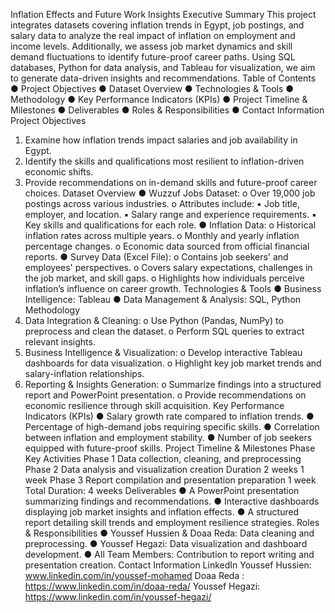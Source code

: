 Inflation Effects and Future Work Insights 
Executive Summary This project integrates datasets covering inflation trends in Egypt, job 
postings, and salary data to analyze the real impact of inflation on employment and income 
levels. Additionally, we assess job market dynamics and skill demand fluctuations to identify 
future-proof career paths. Using SQL databases, Python for data analysis, and Tableau for 
visualization, we aim to generate data-driven insights and recommendations. 
Table of Contents 
● Project Objectives 
● Dataset Overview 
● Technologies & Tools 
● Methodology 
● Key Performance Indicators (KPIs) 
● Project Timeline & Milestones 
● Deliverables 
● Roles & Responsibilities 
● Contact Information 
Project Objectives 
1. Examine how inflation trends impact salaries and job availability in Egypt. 
2. Identify the skills and qualifications most resilient to inflation-driven economic shifts. 
3. Provide recommendations on in-demand skills and future-proof career choices. 
Dataset Overview 
● Wuzzuf Jobs Dataset: 
o Over 19,000 job postings across various industries. 
o Attributes include: 
▪ Job title, employer, and location. 
▪ Salary range and experience requirements. 
▪ Key skills and qualifications for each role. 
● Inflation Data: 
o Historical inflation rates across multiple years. 
o Monthly and yearly inflation percentage changes. 
o Economic data sourced from official financial reports. 
● Survey Data (Excel File): 
o Contains job seekers' and employees' perspectives. 
o Covers salary expectations, challenges in the job market, and skill gaps. 
o Highlights how individuals perceive inflation’s influence on career growth. 
Technologies & Tools 
● Business Intelligence: Tableau 
● Data Management & Analysis: SQL, Python 
Methodology 
1. Data Integration & Cleaning: 
o Use Python (Pandas, NumPy) to preprocess and clean the dataset. 
o Perform SQL queries to extract relevant insights. 
2. Business Intelligence & Visualization: 
o Develop interactive Tableau dashboards for data visualization. 
o Highlight key job market trends and salary-inflation relationships. 
3. Reporting & Insights Generation: 
o Summarize findings into a structured report and PowerPoint presentation. 
o Provide recommendations on economic resilience through skill acquisition. 
Key Performance Indicators (KPIs) 
● Salary growth rate compared to inflation trends. 
● Percentage of high-demand jobs requiring specific skills. 
● Correlation between inflation and employment stability. 
● Number of job seekers equipped with future-proof skills. 
Project Timeline & Milestones 
Phase 
Key Activities 
Phase 1 Data collection, cleaning, and preprocessing 
Phase 2 Data analysis and visualization creation 
Duration 
2 weeks 
1 week 
Phase 3 Report compilation and presentation preparation 1 week 
Total Duration: 4 weeks 
Deliverables 
● A PowerPoint presentation summarizing findings and recommendations. 
● Interactive dashboards displaying job market insights and inflation effects. 
● A structured report detailing skill trends and employment resilience strategies. 
Roles & Responsibilities 
● Youssef Hussien & Doaa Reda: Data cleaning and preprocessing. 
● Youssef Hegazi: Data visualization and dashboard development. 
● All Team Members: Contribution to report writing and presentation creation. 
Contact Information 
LinkedIn 
Youssef Hussien: www.linkedin.com/in/youssef-mohamed 
Doaa Reda : https://www.linkedin.com/in/doaa-reda/ 
Youssef Hegazi: https://www.linkedin.com/in/youssef-hegazi/ 
